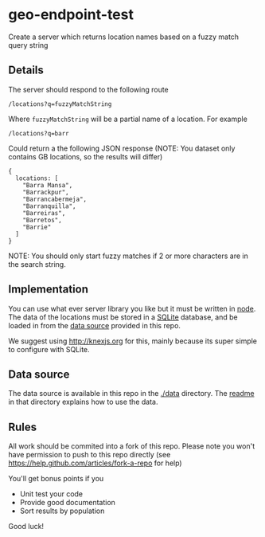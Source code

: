 # geo-endpoint-test
Create a server which returns location names based on a fuzzy match query string

## Details
The server should respond to the following route

    /locations?q=fuzzyMatchString

Where `fuzzyMatchString` will be a partial name of a location. For example

    /locations?q=barr

Could return a the following JSON response (NOTE: You dataset only contains GB locations, so the results will differ)

    {
      locations: [
        "Barra Mansa",
        "Barrackpur",
        "Barrancabermeja",
        "Barranquilla",
        "Barreiras",
        "Barretos",
        "Barrie"
      ]
    }

NOTE: You should only start fuzzy matches if 2 or more characters are in the search string.


## Implementation
You can use what ever server library you like but it must be written in [node](https://nodejs.org). The data of the locations must be stored in a [SQLite](https://www.sqlite.org/) database, and be loaded in from the [data source](data/) provided in this repo.

We suggest using <http://knexjs.org> for this, mainly because its super simple to configure with SQLite. 


## Data source
The data source is available in this repo in the [./data](data/) directory. The [readme](data/readme.txt) in that directory explains how to use the data.


## Rules
All work should be commited into a fork of this repo. Please note you won't have permission to push to this repo directly (see <https://help.github.com/articles/fork-a-repo> for help)

You'll get bonus points if you

 * Unit test your code
 * Provide good documentation
 * Sort results by population

Good luck!


